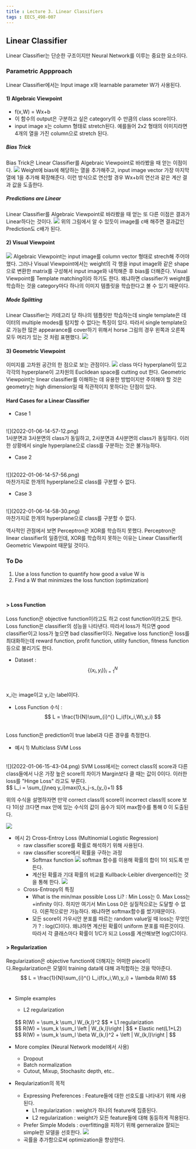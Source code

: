 ```yaml
---
title : Lecture 3. Linear Classifiers
tags : EECS_498-007
---
```

## Linear Classifier
Linear Classifier는 단순한 구조이지만 Neural Network를 이루는 중요한 요소이다. 

### Parametric Appproach 
Linear Classifier에서는 Input image x와 learnable parameter W가 사용된다. 
#### 1) Algebraic Viewpoint 
* f(x,W) = Wx+b
* 이 함수의 output은 구분하고 싶은 category의 수 만큼의 class score이다. 
* input image x는 column 형태로 stretch된다. 예를들어 2x2 형태의 이미지라면 4개의 열을 가진 column으로 stretch 된다. 

#####  Bias Trick 
Bias Trick은 Linear Classifier를 Algebraic Viewpoint로 바라봤을 때 얻는 이점이다. 
![](2022-01-06-13-49-50.png)
Weight에 bias에 해당하는 열을 추가해주고, input image vector 가장 마지막 열에 1을 추가해 확장해준다. 이런 방식으로 연산할 경우 Wx+b의 연산과 같은 계산 결과 값을 도출한다. 

##### Predictions are Linear
Linear Classifier를 Algebraic Viewpoint로 바라봤을 때 얻는 또 다른 이점은 결과가 Linear하다는 것이다. 
![](2022-01-06-13-59-16.png)
위의 그림에서 알 수 있듯이 image를 c배 해주면 결과값인 Prediction도 c배가 된다. 

#### 2) Visual Viewpoint 
![](2022-01-06-14-13-33.png)
Algebraic Viewpoint는 input image를 column vector 형태로 strech해 주어야 했다. 그러나 Visual Viewpoint에서는 weight의 각 행을 input image와 같은 shape으로 변환한 matrix를 구성해서 input image와 내적해준 후 bias를 더해준다. Visual Viewpoint를 Template matching이라 하기도 한다. 왜냐하면 classifier가 weight를 학습하는 것을 category마다 하나의 이미지 템플릿을 학습한다고 볼 수 있기 때문이다. 

##### Mode Splitting 
Linear Classifier는 카테고리 당 하나의 템플릿만 학습하는데 single template은 데이터의 multiple modes를 탐지할 수 없다는 특징이 있다. 따라서 single template으로 가능한 많은 appearance를 cover하기 위해서 horse 그림의 경우 왼쪽과 오른쪽 모두 머리가 있는 것 처럼 표핸했다. 
![](2022-01-06-14-23-47.png)

#### 3) Geometric Viewpoint 
이미지를 고차원 공간의 한 점으로 보는 관점이다. 
![](2022-01-06-14-49-38.png)
class 마다 hyperplane이 있고 각각의 hyperplane이 고차원의 Euclidean space를 cutting out 한다. Geometric Viewpoint는 linear classifier를 이해하는 데 유용한 방법이지만 주의해야 할 것은 geometry는 high dimension일 때 직관적이지 못하다는 단점이 있다. 

#### Hard Cases for a Linear Classifier 
* Case 1
<br/>
![](2022-01-06-14-57-12.png)
<br/>
1사분면과 3사분면의 class가 동일하고, 2사분면과 4사분면의 class가 동일하다. 이러한 상황에서 single hyperplane으로 class를 구분하는 것은 불가능하다. 

* Case 2
<br/>
![](2022-01-06-14-57-56.png)
<br/>
마찬가지로 한개의 hyperplane으로 class를 구분할 수 없다. 


* Case 3
<br/>
![](2022-01-06-14-58-30.png)
<br/>
마찬가지로 한개의 hyperplane으로 class를 구분할 수 없다. 

역사적인 관점에서 보면 Perceptron은 XOR를 학습하지 못했다. Perceptron은 linear classifier의 일종인데, XOR를 학습하지 못하는 이유는 Linear Classifier의 Geometric Viewpoint 때문일 것이다. 

### To Do 
1. Use a loss function to quantify how good a value W is 
2. Find a W that minimizes the loss function (optimization)

<br/>

#### > Loss Function 
Loss function은 objective function이라고도 하고 cost function이라고도 한다. Loss function은 classifier의 성능을 나타낸다. 따라서 loss가 적으면 good classifier이고 loss가 높으면 bad classifier이다. Negative loss function은 loss를 최대화하는데 reward function, profit function, utility function, fitness function등으로 불리기도 한다. 
<br/>
* Dataset :  
$$
\left\{(x_i,y_i) \right\}_{i=1}^{N} 
$$
<br/>

x_i는 image이고 y_i는 label이다. 

* Loss Function 수식 :  
$$
L = \frac{1}{N}\sum_{i}^{} L_i(f(x_i,W),y_i)
$$
<br/>
Loss function은 prediction이 true label과 다른 경우를 측정한다. 

* 예시 1) Multiclass SVM Loss 
<br/>
![](2022-01-06-15-43-04.png) 
SVM Loss에서는 correct class의 score과 다른 class들에서 나온 가장 높은 score의 차이가 Margin보다 클 때는 값이 0이다. 이러한 loss를 "Hinge Loss" 라고도 부른다. 
<br/>
$$
L_i = \sum_{j\neq y_i}max(0,s_j-s_{y_i}+1)
$$ 
<br/>

위의 수식을 설명하자면 만약 correct class의 score이 incorrect class의 score 보다 1이상 크다면 max 안에 있는 수식의 값이 음수가 되어 max함수를 통해 0 이 도출된다. 

![](2022-01-06-16-02-03.png)

* 에시 2) Cross-Entroy Loss (Multinomial Logistic Regression)
    *  raw classifier score를 확률로 해석하기 위해 사용된다.
    * raw classifier score에서 확률을 구하는 과정 
        * Softmax function 
        ![](2022-01-06-17-23-05.png)
        softmax 함수를 이용해 확률의 합이 1이 되도록 만든다. 
        * 계산된 확률과 기대 확률의 비교를 Kullback-Leibler divergence라는 것을 통해 한다. 
        ![](2022-01-07-12-48-52.png)
    * Cross-Entropy의 특징 
        * What is the min/max possible Loss Li? 
        : Min Loss는 0. Max Loss는 +infinity 이다. 하지만 여기서 Min Loss 0은 실질적으로는 도달할 수 없다. 이론적으로만 가능하다. 왜냐하면 softmax함수를 썼기때문이다.   
        * 모든 score이 가우시안 분포를 따르는 random value일 때 loss는 무엇인가 ? 
        : log(C)이다. 왜냐하면 계산된 확률이 uniform 분포를 따른것이다. 따라서 각 클래스마다 확률이 1/C가 되고 Loss를 계산해보면 log(C)이다. 

#### > Regularization 
Regularization은 objective function에 더해지는 어떠한 piece이다.Regularization은 모델이 training data에 대해 과적합하는 것을 막아준다. 
<br/>
$$
L = \frac{1}{N}\sum_{i}^{} L_i(f(x_i,W),y_i) + \lambda R(W)
$$
<br/>

* Simple examples
    * L2 regularization
    <br/>
    $$
    R(W) = \sum_k \sum_l W_{k,l}^2 
    $$
    * L1 regularization 
    <br/>
    $$
    R(W) = \sum_k \sum_l \left | W_{k,l}\right |
    $$
    * Elastic net(L1+L2) 
    <br/>
    $$
    R(W) = \sum_k \sum_l \beta W_{k,l}^2 + \left | W_{k,l}\right | 
    $$
    <br/>

* More complex (Neural Network model에서 사용)
    * Dropout
    * Batch normalization
    * Cutout, Mixup, Stochasitc depth, etc.. 

* Reqularization의 목적 
    * Expressing Preferences : Feature들에 대한 선호도를 나타내기 위해 사용된다. 
        * L1 regularization : weight가 하나의 feature에 집중된다. 
        * L2 regularization : weight가 모든 feature들에 대해 동등하게 적용된다. 
    * Prefer Simple Models : overfitting을 피하기 위해 gerneralize 잘되는 simple한 모델을 선호한다.
        ![](2022-01-06-17-10-31.png)
    * 곡률을 추가함으로써 optimization을 향상한다. 




